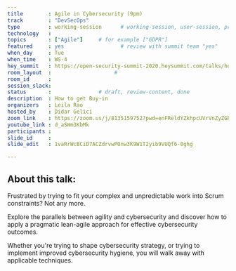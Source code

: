 ```yaml
---
title        : Agile in Cybersecurity (9pm)
track        : "DevSecOps"
type         : working-session      # working-session, user-session, product-session
technology   :
topics       : ["Agile"]     # for example ["GDPR"]
featured     : yes                  # review with summit team "yes"
when_day     : Tue
when_time    : WS-4
hey_summit   : https://open-security-summit-2020.heysummit.com/talks/how-to-get-agile-in-security/
room_layout  :                    #
room_id      :
session_slack: 
status       :               # draft, review-content, done
description  : How to get Buy-in
organizers   : Leila Rao
hosted_by    : Didar Gelici
zoom_link    : https://zoom.us/j/8135159752?pwd=enFReldYZkhpcUVrVnZyZGRoaXI1Zz09
youtube_link : d_aSWm3KbMk
participants :
slide_id     : 
slide_edit   : 1vaRrWcBCiD7ACZdrvwPOnw3K9W1T2yib9VUQf6-0ghg

---
```


## About this talk:

Frustrated by trying to fit your complex and unpredictable work into Scrum constraints? Not any more.

Explore the parallels between agility and cybersecurity and discover how to apply a pragmatic lean-agile approach for effective cybersecurity outcomes.

Whether you're trying to shape cybersecurity strategy, or trying to implement improved cybersecurity hygiene, you will walk away with applicable techniques.
